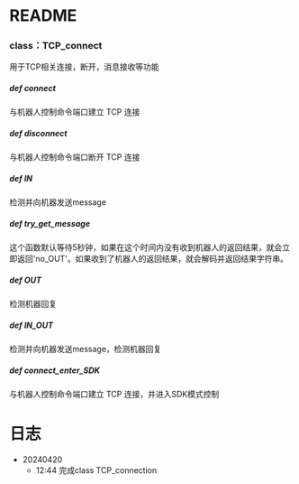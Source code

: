 # README

### class：TCP_connect

用于TCP相关连接，断开，消息接收等功能

##### def connect

与机器人控制命令端口建立 TCP 连接

##### def disconnect

与机器人控制命令端口断开 TCP 连接

##### def IN

检测并向机器发送message

##### def try_get_message

这个函数默认等待5秒钟，如果在这个时间内没有收到机器人的返回结果，就会立即返回'no_OUT'。如果收到了机器人的返回结果，就会解码并返回结果字符串。

##### def OUT

检测机器回复

##### def IN_OUT

检测并向机器发送message，检测机器回复

##### def connect_enter_SDK

与机器人控制命令端口建立 TCP 连接，并进入SDK模式控制





# 日志

- 20240420
  - 12:44 完成class TCP_connection